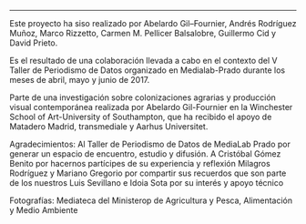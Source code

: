 
---

Este proyecto ha siso realizado por Abelardo Gil–Fournier, Andrés Rodríguez Muñoz, Marco Rizzetto, Carmen M. Pellicer Balsalobre, Guillermo Cid y David Prieto. 

Es el resultado de una colaboración llevada a cabo en el contexto del V Taller de Periodismo de Datos organizado en Medialab-Prado durante los meses de abril, mayo y junio de 2017. 

Parte de una investigación sobre colonizaciones agrarias y producción visual contemporánea realizada por Abelardo Gil-Fournier en la Winchester School of Art-University of Southampton, que ha recibido el apoyo de Matadero Madrid, transmediale y Aarhus Universitet.

Agradecimientos: 
Al Taller de Periodismo de Datos de MediaLab Prado por generar un espacio de encuentro, estudio y difusión. 
A Cristóbal Gómez Benito por hacernos partícipes de su experiencia y reflexión
Milagros Rodríguez y Mariano Gregorio por compartir sus recuerdos que son parte de los nuestros
Luis Sevillano e Idoia Sota por su interés y apoyo técnico 

Fotografías: 
Mediateca del Ministerop de Agricultura y Pesca, Alimentación y Medio Ambiente
